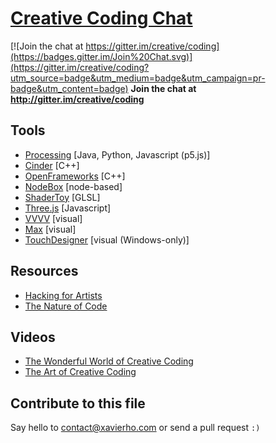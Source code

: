 # [Creative Coding Chat](http://gitter.im/creative/coding)

[![Join the chat at https://gitter.im/creative/coding](https://badges.gitter.im/Join%20Chat.svg)](https://gitter.im/creative/coding?utm_source=badge&utm_medium=badge&utm_campaign=pr-badge&utm_content=badge)
**Join the chat at http://gitter.im/creative/coding**

## Tools
 * [Processing](https://processing.org/) [Java, Python, Javascript (p5.js)]
 * [Cinder](http://libcinder.org/) [C++]
 * [OpenFrameworks](http://www.openframeworks.cc/) [C++]
 * [NodeBox](https://www.nodebox.net/) [node-based]
 * [ShaderToy](https://www.shadertoy.com/) [GLSL]
 * [Three.js](http://threejs.org/) [Javascript]
 * [VVVV](http://vvvv.org/) [visual]
 * [Max](https://cycling74.com/products/max/) [visual]
 * [TouchDesigner](http://www.derivative.ca/) [visual (Windows-only)]

## Resources
 * [Hacking for Artists](http://hackingforartists.com/)
 * [The Nature of Code](http://natureofcode.com/book/)

## Videos
 * [The Wonderful World of Creative Coding](http://creativemornings.com/talks/esben-hardenberg/1)
 * [The Art of Creative Coding](https://www.youtube.com/watch?v=eBV14-3LT-g)

## Contribute to this file
Say hello to contact@xavierho.com or send a pull request `:)`
